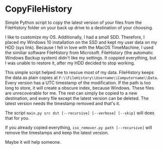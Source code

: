 # CopyFileHistory
Simple Python script to copy the latest version of your files from the FileHistory folder on your back up drive to a destination of your choosing.

I like to customize my OS. Additionally, I had a small SDD. Therefore, I placed my Windows 10 installation on the SSD and kept my user data on my HDD (sys link). Because I fell in love with the MacOS TimeMachine, I used the similiar software FileHistory from Microsoft. FileHistory (the automatic Windows Backup system) didn't like my settings. It coppied everything, but I was unable to restore it, after my HDD decided to stop working. 

This simple script helped me to rescue most of my data. FileHistory keeps the data as plain copies at ```F:\\FileHistory\\Username\\Computername\\Data```. Every version has a UTC timestamp of the modification. If the path is too long to store, it will create a obscure index, because Windows. These files are unrecoverable for me. The rest can simply be copied to a new destination, and every file except the latest version can be deleted. The latest version needs the timestamp removed and that's it. 

The script ```main.py src dst [--recursive] [--verbose] [--skip]``` will does that for you.

If you already copied everything, ```iso_remover.py path [--recursive]``` will remove the timestamps and keep the latest version.

Maybe it will help someone.
